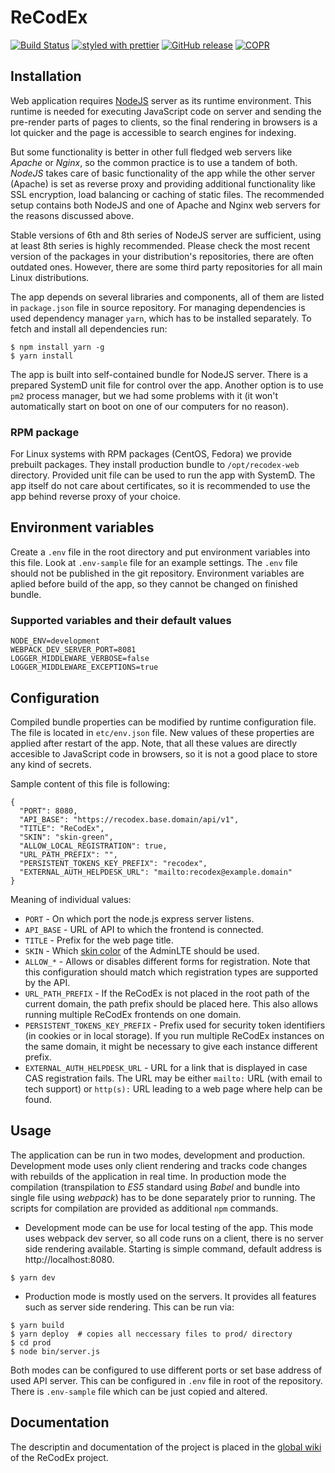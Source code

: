 # ReCodEx

[![Build Status](https://github.com/ReCodEx/web-app/workflows/CI/badge.svg)](https://github.com/ReCodEx/web-app/actions)
[![styled with prettier](https://img.shields.io/badge/styled_with-prettier-ff69b4.svg)](https://github.com/prettier/prettier)
[![GitHub release](https://img.shields.io/github/release/recodex/web-app.svg)](https://github.com/ReCodEx/wiki/wiki/Changelog)
[![COPR](https://copr.fedorainfracloud.org/coprs/semai/ReCodEx/package/recodex-web/status_image/last_build.png)](https://copr.fedorainfracloud.org/coprs/semai/ReCodEx/)

## Installation

Web application requires [NodeJS](https://nodejs.org/en/) server as its runtime
environment. This runtime is needed for executing JavaScript code on server and
sending the pre-render parts of pages to clients, so the final rendering in
browsers is a lot quicker and the page is accessible to search engines for
indexing.

But some functionality is better in other full fledged web servers like *Apache*
or *Nginx*, so the common practice is to use a tandem of both. *NodeJS* takes
care of basic functionality of the app while the other server (Apache) is set as
reverse proxy and providing additional functionality like SSL encryption, load
balancing or caching of static files. The recommended setup contains both NodeJS
and one of Apache and Nginx web servers for the reasons discussed above.

Stable versions of 6th and 8th series of NodeJS server are sufficient, using at
least 8th series is highly recommended. Please check the most recent version of
the packages in your distribution's repositories, there are often outdated ones.
However, there are some third party repositories for all main Linux
distributions.

The app depends on several libraries and components, all of them are listed in
`package.json` file in source repository. For managing dependencies is used
dependency manager `yarn`, which has to be installed separately. To fetch and
install all dependencies run:

```
$ npm install yarn -g
$ yarn install
```

The app is built into self-contained bundle for NodeJS server. There is
a prepared SystemD unit file for control over the app. Another option is
to use `pm2` process manager, but we had some problems with it (it won't
automatically start on boot on one of our computers for no reason).

### RPM package

For Linux systems with RPM packages (CentOS, Fedora) we provide prebuilt
packages. They install production bundle to `/opt/recodex-web` directory.
Provided unit file can be used to run the app with SystemD. The app itself do
not care about certificates, so it is recommended to use the app behind reverse
proxy of your choice.

## Environment variables

Create a `.env` file in the root directory and put environment variables into
this file. Look at `.env-sample` file for an example settings. The `.env` file
should not be published in the git repository. Environment variables are aplied
before build of the app, so they cannot be changed on finished bundle.

### Supported variables and their default values

```
NODE_ENV=development
WEBPACK_DEV_SERVER_PORT=8081
LOGGER_MIDDLEWARE_VERBOSE=false
LOGGER_MIDDLEWARE_EXCEPTIONS=true
```

## Configuration

Compiled bundle properties can be modified by runtime configuration file. The
file is located in `etc/env.json` file. New values of these properties are
applied after restart of the app. Note, that all these values are directly
accesible to JavaScript code in browsers, so it is not a good place to store any
kind of secrets.

Sample content of this file is following:

```
{
  "PORT": 8080,
  "API_BASE": "https://recodex.base.domain/api/v1",
  "TITLE": "ReCodEx",
  "SKIN": "skin-green",
  "ALLOW_LOCAL_REGISTRATION": true,
  "URL_PATH_PREFIX": "",
  "PERSISTENT_TOKENS_KEY_PREFIX": "recodex",
  "EXTERNAL_AUTH_HELPDESK_URL": "mailto:recodex@example.domain"
}
```

Meaning of individual values:

* `PORT` - On which port the node.js express server listens.
* `API_BASE` - URL of API to which the frontend is connected.
* `TITLE` - Prefix for the web page title.
* `SKIN` - Which [skin color](https://adminlte.io/themes/AdminLTE/documentation/index.html) of the AdminLTE should be used.
* `ALLOW_*` - Allows or disables different forms for registration. Note that this configuration should match which registration types are supported by the API.
* `URL_PATH_PREFIX` - If the ReCodEx is not placed in the root path of the current domain, the path prefix should be placed here. This also allows running multiple ReCodEx frontends on one domain.
* `PERSISTENT_TOKENS_KEY_PREFIX` - Prefix used for security token identifiers (in cookies or in local storage). If you run multiple ReCodEx instances on the same domain, it might be necessary to give each instance different prefix.
* `EXTERNAL_AUTH_HELPDESK_URL` - URL for a link that is displayed in case CAS registration fails. The URL may be either `mailto:` URL (with email to tech support) or `http(s):` URL leading to a web page where help can be found.

## Usage

The application can be run in two modes, development and production. Development
mode uses only client rendering and tracks code changes with rebuilds of the
application in real time. In production mode the compilation (transpilation to _ES5_
standard using *Babel* and bundle into single file using *webpack*) has to be
done separately prior to running. The scripts for compilation are provided as
additional `npm` commands.

- Development mode can be use for local testing of the app. This mode uses
  webpack dev server, so all code runs on a client, there is no server side
  rendering available. Starting is simple command, default address is
  http://localhost:8080.

```
$ yarn dev
```

- Production mode is mostly used on the servers. It provides all features such
  as server side rendering. This can be run via:

```
$ yarn build
$ yarn deploy  # copies all neccessary files to prod/ directory
$ cd prod
$ node bin/server.js
```

Both modes can be configured to use different ports or set base address of used
API server. This can be configured in `.env` file in root of the repository.
There is `.env-sample` file which can be just copied and altered.

## Documentation

The descriptin and documentation of the project is placed in the [global wiki](https://github.com/ReCodEx/wiki/wiki) of the ReCodEx project.
